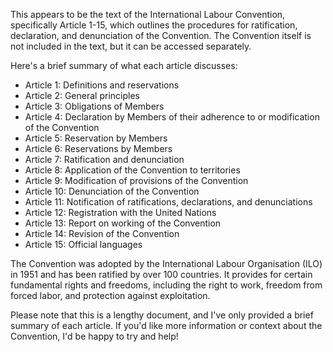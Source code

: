 This appears to be the text of the International Labour Convention, specifically Article 1-15, which outlines the procedures for ratification, declaration, and denunciation of the Convention. The Convention itself is not included in the text, but it can be accessed separately.

Here's a brief summary of what each article discusses:

* Article 1: Definitions and reservations
* Article 2: General principles
* Article 3: Obligations of Members
* Article 4: Declaration by Members of their adherence to or modification of the Convention
* Article 5: Reservation by Members
* Article 6: Reservations by Members
* Article 7: Ratification and denunciation
* Article 8: Application of the Convention to territories
* Article 9: Modification of provisions of the Convention
* Article 10: Denunciation of the Convention
* Article 11: Notification of ratifications, declarations, and denunciations
* Article 12: Registration with the United Nations
* Article 13: Report on working of the Convention
* Article 14: Revision of the Convention
* Article 15: Official languages

The Convention was adopted by the International Labour Organisation (ILO) in 1951 and has been ratified by over 100 countries. It provides for certain fundamental rights and freedoms, including the right to work, freedom from forced labor, and protection against exploitation.

Please note that this is a lengthy document, and I've only provided a brief summary of each article. If you'd like more information or context about the Convention, I'd be happy to try and help!